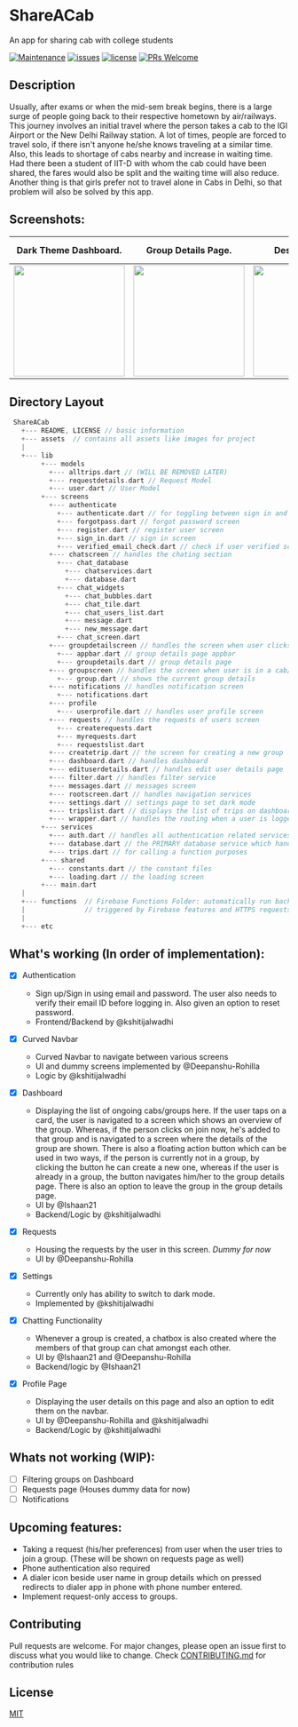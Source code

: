# ShareACab

An app for sharing cab with college students

[![Maintenance](https://img.shields.io/badge/Maintained%3F-yes-green.svg)](https://github.com/devclub-iitd/ShareACab/graphs/commit-activity)
[![issues](https://img.shields.io/github/issues/devclub-iitd/ShareACab)](https://github.com/devclub-iitd/ShareACab/issues)
[![license](https://img.shields.io/github/license/devclub-iitd/ShareACab)](https://github.com/devclub-iitd/ShareACab)
[![PRs Welcome](https://img.shields.io/badge/PRs-welcome-green.svg)](#)

## Description
Usually, after exams or when the mid-sem break begins, there is a large surge of people going back to their respective hometown by air/railways. This journey involves an initial travel where the person takes a cab to the IGI Airport or the New Delhi Railway station. A lot of times, people are forced to travel solo, if there isn't anyone he/she knows traveling at a similar time. Also, this leads to shortage of cabs nearby and increase in waiting time. Had there been a student of IIT-D with whom the cab could have been shared, the fares would also be split and the waiting time will also reduce. Another thing is that girls prefer not to travel alone in Cabs in Delhi, so that problem will also be solved by this app.  

## Screenshots:

Dark Theme Dashboard.      |    Group Details Page.    | Destination Trip          |Light theme login and logout
:-------------------------:|:-------------------------:|:-------------------------:|:-------------------------:
<img src="https://user-images.githubusercontent.com/52427677/84919163-31ec8080-b0df-11ea-927d-673bc64845a5.jpeg" width=200/> | <img src="https://user-images.githubusercontent.com/22472045/84910976-30b65600-b0d5-11ea-8d9d-230c4c2bcbf1.gif" width=200/>  | <img src="https://user-images.githubusercontent.com/22472045/84910892-12e8f100-b0d5-11ea-91fc-89cfd4e6805f.gif" width=200/> |  <img src="https://user-images.githubusercontent.com/52520071/84898326-b2ea4e80-b0c4-11ea-9517-d1bf5a7ccb8d.gif" width=200/>

## Directory Layout
```go
 ShareACab
   +--- README, LICENSE // basic information
   +--- assets  // contains all assets like images for project
   |
   +--- lib
        +--- models
          +--- alltrips.dart // (WILL BE REMOVED LATER)
          +--- requestdetails.dart // Request Model
          +--- user.dart // User Model
        +--- screens
          +--- authenticate
            +--- authenticate.dart // for toggling between sign in and register
            +--- forgotpass.dart // forgot password screen
            +--- register.dart // register user screen
            +--- sign_in.dart // sign in screen
            +--- verified_email_check.dart // check if user verified screen
          +--- chatscreen // handles the chating section
            +--- chat_database
              +--- chatservices.dart
              +--- database.dart
            +--- chat_widgets
              +--- chat_bubbles.dart
              +--- chat_tile.dart
              +--- chat_users_list.dart
              +--- message.dart
              +--- new_message.dart
            +--- chat_screen.dart
          +--- groupdetailscreen // handles the screen when user clicks on a card on dashboard
            +--- appbar.dart // group details page appbar
            +--- groupdetails.dart // group details page
          +--- groupscreen // handles the screen when user is in a cab/group
            +--- group.dart // shows the current group details
          +--- notifications // handles notification screen
            +--- notifications.dart
          +--- profile
            +--- userprofile.dart // handles user profile screen
          +--- requests // handles the requests of users screen
            +--- createrequests.dart
            +--- myrequests.dart
            +--- requestslist.dart
          +--- createtrip.dart // the screen for creating a new group
          +--- dashboard.dart // handles dashboard
          +--- edituserdetails.dart // handles edit user details page
          +--- filter.dart // handles filter service
          +--- messages.dart // messages screen
          +--- rootscreen.dart // handles navigation services
          +--- settings.dart // settings page to set dark mode
          +--- tripslist.dart // displays the list of trips on dashboard
          +--- wrapper.dart // handles the routing when a user is logged in
        +--- services
          +--- auth.dart // handles all authentication related services
          +--- database.dart // the PRIMARY database service which handles everything
          +--- trips.dart // for calling a function purposes
        +--- shared
          +--- constants.dart // the constant files
          +--- loading.dart // the loading screen
        +--- main.dart
   |
   +--- functions  // Firebase Functions Folder: automatically run backend code in response to events
   |               // triggered by Firebase features and HTTPS requests
   |
   +--- etc
```

## What's working (In order of implementation):

* [x] Authentication
  
  * Sign up/Sign in using email and   password. The user also needs to verify their email ID before logging in. Also given an option to reset password.
  * Frontend/Backend by @kshitijalwadhi
  
* [x] Curved Navbar
  
  * Curved Navbar to navigate between various screens
  * UI and dummy screens implemented by @Deepanshu-Rohilla
  * Logic by @kshitijalwadhi

* [x] Dashboard

  * Displaying the list of ongoing cabs/groups here. If the user taps on a card, the user is navigated to a screen which shows an overview of the group. Whereas, if the person clicks on join now, he's added to that group and is navigated to a screen where the details of the group are shown. There is also a floating action button which can be used in two ways, if the person is currently not in a group, by clicking the button he can create a new one, whereas if the user is already in a group, the button navigates him/her to the group details page. There is also an option to leave the group in the group details page.
  * UI by @Ishaan21
  * Backend/Logic by @kshitijalwadhi
  
* [x] Requests
  
  * Housing the requests by the user in this screen. *Dummy for now*
  * UI by @Deepanshu-Rohilla

* [x] Settings
  
  * Currently only has ability to switch to dark mode.
  * Implemented by @kshitijalwadhi

* [x] Chatting Functionality
  
  * Whenever a group is created, a chatbox is also created where the members of that group can chat amongst each other.
  * UI by @Ishaan21 and @Deepanshu-Rohilla
  * Backend/logic by @Ishaan21

* [x] Profile Page
  
  * Displaying the user details on this page and also an option to edit them on the navbar.
  * UI by @Deepanshu-Rohilla and @kshitijalwadhi
  * Backend/Logic by @kshitijalwadhi

## Whats not working (WIP):

* [ ] Filtering groups on Dashboard
* [ ] Requests page (Houses dummy data for now)
* [ ] Notifications

## Upcoming features:

* Taking a request (his/her preferences) from user when the user tries to join a group. (These will be shown on requests page as well)
* Phone authentication also required
* A dialer icon beside user name in group details which on pressed redirects to dialer app in phone with phone number entered.
* Implement request-only access to groups.

## Contributing
Pull requests are welcome. For major changes, please open an issue first to discuss what you would like to change.
Check [CONTRIBUTING.md](https://github.com/devclub-iitd/ShareACab/blob/master/CONTRIBUTING.md) for contribution rules

## License
[MIT](https://choosealicense.com/licenses/mit/)
